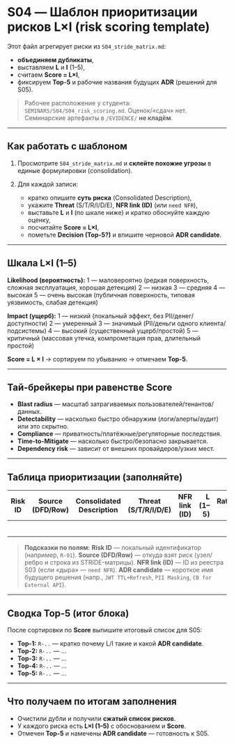# S04 — Шаблон приоритизации рисков L×I (risk scoring template)

Этот файл агрегирует риски из `S04_stride_matrix.md`:

* **объединяем дубликаты**,
* выставляем **L** и **I** (1–5),
* считаем **Score = L×I**,
* фиксируем **Top-5** и рабочие названия будущих **ADR** (решений для S05).

> Рабочее расположение у студента: `SEMINARS/S04/S04_risk_scoring.md`.
> Оценок/«сдач» нет. Семинарские артефакты в `/EVIDENCE/` **не кладём**.

---

## Как работать с шаблоном

1. Просмотрите `S04_stride_matrix.md` и **склейте похожие угрозы** в единые формулировки (consolidation).
2. Для каждой записи:

   * кратко опишите **суть риска** (Consolidated Description),
   * укажите **Threat** (S/T/R/I/D/E), **NFR link (ID)** (или `need NFR`),
   * выставьте **L** и **I** (по шкале ниже) и кратко обоснуйте каждую оценку,
   * посчитайте **Score = L×I**,
   * пометьте **Decision (Top-5?)** и впишите черновой **ADR candidate**.

---

## Шкала L×I (1–5)

**Likelihood (вероятность):**
1 — маловероятно (редкая поверхность, сложная эксплуатация, хорошая детекция)
2 — низкая
3 — средняя
4 — высокая
5 — очень высокая (публичная поверхность, типовая уязвимость, слабая детекция)

**Impact (ущерб):**
1 — низкий (локальный эффект, без PII/денег/доступности)
2 — умеренный
3 — значимый (PII/деньги одного клиента/подсистемы)
4 — высокий (существенный ущерб/простой)
5 — критичный (массовая утечка, компрометация прав, длительный простой)

**Score = L × I** → сортируем по убыванию → отмечаем **Top-5**.

---

## Тай-брейкеры при равенстве Score

* **Blast radius** — масштаб затрагиваемых пользователей/тенантов/данных.
* **Detectability** — насколько быстро обнаружим (логи/алерты/аудит) или это скрытно.
* **Compliance** — приватность/платёжные/регуляторные последствия.
* **Time-to-Mitigate** — насколько быстро/безопасно закрывается.
* **Dependency risk** — зависит от внешних провайдеров/узких мест.

---

## Таблица приоритизации (заполняйте)

| Risk ID | Source (DFD/Row) | Consolidated Description | Threat (S/T/R/I/D/E) | NFR link (ID) | L (1–5) | Rationale-L | I (1–5) | Rationale-I | **Score (=L×I)** | Decision (Top-5?) | ADR candidate |
| ------- | ---------------- | ------------------------ | -------------------- | ------------- | ------: | ----------- | ------: | ----------- | ---------------: | ----------------- | ------------- |
|         |                  |                          |                      |               |         |             |         |             |                  |                   |               |
|         |                  |                          |                      |               |         |             |         |             |                  |                   |               |
|         |                  |                          |                      |               |         |             |         |             |                  |                   |               |
|         |                  |                          |                      |               |         |             |         |             |                  |                   |               |
|         |                  |                          |                      |               |         |             |         |             |                  |                   |               |
|         |                  |                          |                      |               |         |             |         |             |                  |                   |               |

> **Подсказки по полям:**
> **Risk ID** — локальный идентификатор (например, `R-01`).
> **Source (DFD/Row)** — откуда взят риск (узел/ребро и строка из STRIDE-матрицы).
> **NFR link (ID)** — ID из реестра S03 (если «дыра» — `need NFR`).
> **ADR candidate** — короткое имя будущего решения (напр., `JWT TTL+Refresh`, `PII Masking`, `CB for External API`).

---

## Сводка Top-5 (итог блока)

После сортировки по **Score** выпишите итоговый список для S05:

* **Top-1:** `R-..` — кратко почему L/I такие и какой **ADR candidate**.
* **Top-2:** `R-..` — …
* **Top-3:** `R-..` — …
* **Top-4:** `R-..` — …
* **Top-5:** `R-..` — …

---

## Что получаем по итогам заполнения

* Очистили дубли и получили **сжатый список рисков**.
* У каждого риска есть **L×I (1–5)** с обоснованием и **Score**.
* Отмечен **Top-5** и намечены **ADR candidate** — готовность к S05.
